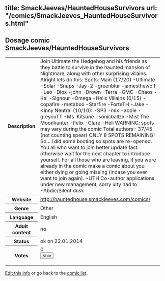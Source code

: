 title: SmackJeeves/HauntedHouseSurvivors
url: "/comics/SmackJeeves_HauntedHouseSurvivors.html"
---
Dosage comic SmackJeeves/HauntedHouseSurvivors
-----------------------------------------

<p id="msg"></p>
<script type="text/javascript">
if (window.location.search === '?edit_info_mail=sent_ok') {
  var elem = document.getElementById("msg");
  elem.innerHTML = 'Edited information sucessfully sent for review, which is usually done daily. Thanks!';
  elem.className = 'ok';
}
</script>
<table class="comicinfo">
<tr>
<th>Description</th><td>Join Ultimate the Hedgehog and his friends as they battle to survive in the haunted mansion of Nightmare, along with other surprising villains. Alright lets do this: Spots: Main (17/20) -Ultimate -Solar -Snaps -Jay-2 -greenblur -jamesthewolf -Leo -Diox -john -Drown -Terra -GMC -Chaos -Kai -Signour -Omega -Helix Villains (6/15) -copafire -metaboo -Starfire -ForteTH -Jake -Kinny Neutral (10/10): -SP3 -mix -abdie -greyouTT -Ms. Kitsune -sonicballzx -Mist The Moonhunter -Felix -Clare -Heli WARNING: spots may vary during the comic Total authors= 37/45 (not counting spear) ONLY 8 SPOTS REMAINING! So... i did some booting so spots are re-opened. You all who want to join better update fast. otherwise wait for the next chapter to introduce yourself. For all those who are leaving, if you were already in the comic make a comic about you either dying or going missing (incase you ever want to join again). ~UTH Co-author applications under new management, sorry ulty had to ~Abdie/Silent dusk</td>
</tr>
<tr>
<th>Website</th><td><a href="http://hauntedhouse.smackjeeves.com/comics/">http://hauntedhouse.smackjeeves.com/comics/</a></td>
</tr>
<tr>
<th>Genre</th><td>Other</td>
</tr>
<tr>
<th>Language</th><td>English</td>
</tr>
<tr>
<th>Adult content</th><td>no</td>
</tr>
<tr>
<th>Status</th><td>ok on 22.01.2014</td>
</tr>
<tr>
<th>Votes</th><td>0
<form action="http://gaecounter.appspot.com/count/" method="POST">
<input name="name" type="hidden" value="SmackJeeves_HauntedHouseSurvivors"/>
<input name="uid" type="hidden" id="voteuid" value=""/>
<input type="submit" value="Vote"/>
</form>
</td>
</tr>
</table>
<script type="text/javascript">
var ua = navigator.userAgent;
document.getElementById("voteuid").value = ua.replace(/[^a-zA-Z0-9\._:]/g , "_");;
</script>

[Edit this info](SmackJeeves_HauntedHouseSurvivors_edit.html) or go back to the [comic list](../comic-index.html).
